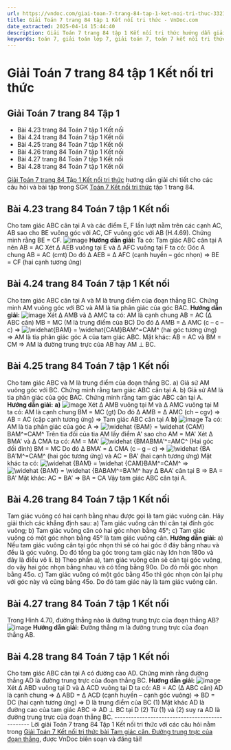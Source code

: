 ```yaml
---
url: https://vndoc.com/giai-toan-7-trang-84-tap-1-ket-noi-tri-thuc-332165
title: Giải Toán 7 trang 84 tập 1 Kết nối tri thức - VnDoc.com
date_extracted: 2025-04-14 15:44:40
description: Giải Toán 7 trang 84 tập 1 Kết nối tri thức hướng dẫn giải chi tiết các câu hỏi và bài tập trong SGK Toán 7 Kết nối tri thức tập 1.
keywords: toán 7, giải toán lớp 7, giải toán 7, toán 7 kết nối tri thức, toán 7 kết nối tri thức bài 16, Toán 7 kết nối tri thức với cuộc sống, giải toán 7 kết nối tri thức với cuộc sống, giải toán 7 tâp 1, giải sgk toán 7, toán 7 bài 16, giải toán 7 bài 16, bài 16 toán 7, giải bài 16 toán 7, toán 7 trang 84, giải toán 7 trang 84, giải toán lớp 7 trang 84, toán lớp 7 trang 84, Bài 4.23 trang 84 Toán 7 tập 1, Bài 4.24 trang 84 SGK Toán 7, giải toán 7 bài 4.25 trang 84, Tam giác cân, Đường trung trực của đoạn thẳng
---
```


# Giải Toán 7 trang 84 tập 1 Kết nối tri thức
## **Giải Toán 7 trang 84 Tập 1**
  * Bài 4.23 trang 84 Toán 7 tập 1 Kết nối
  * Bài 4.24 trang 84 Toán 7 tập 1 Kết nối
  * Bài 4.25 trang 84 Toán 7 tập 1 Kết nối
  * Bài 4.26 trang 84 Toán 7 tập 1 Kết nối
  * Bài 4.27 trang 84 Toán 7 tập 1 Kết nối
  * Bài 4.28 trang 84 Toán 7 tập 1 Kết nối

[Giải Toán 7 trang 84 Tập 1 Kết nối tri thức](<https://vndoc.com/giai-toan-7-trang-84-tap-1-ket-noi-tri-thuc-332165>) hướng dẫn giải chi tiết cho các câu hỏi và bài tập trong SGK [Toán 7 Kết nối tri thức](<https://vndoc.com/toan-8-ket-noi-tri-thuc>) tập 1 trang 84.
## **Bài 4.23 trang 84 Toán 7 tập 1 Kết nối**
Cho tam giác ABC cân tại A và các điểm E, F lần lượt nằm trên các cạnh AC, AB sao cho BE vuông góc với AC, CF vuông góc với AB \(H.4.69\). Chứng minh rằng BE = CF.
![image](https://i.vdoc.vn/data/image/2024/11/28/Bai-4-23-trang-84-Toan-7-tap-1-Ket-noi.png)
**Hướng dẫn giải:**
Ta có: Tam giác ABC cân tại A nên AB = AC
Xét ∆ AEB vuông tại E và ∆ AFC vuông tại F ta có:
Góc A chung
AB = AC \(cmt\)
Do đó ∆ AEB = ∆ AFC \(cạnh huyền – góc nhọn\)
⇒ BE = CF \(hai cạnh tương ứng\)
## **Bài 4.24 trang 84 Toán 7 tập 1 Kết nối**
Cho tam giác ABC cân tại A và M là trung điểm của đoạn thẳng BC. Chứng minh AM vuông góc với BC và AM là tia phân giác của góc BAC.
**Hướng dẫn giải:**
![image](https://i.vdoc.vn/data/image/2024/11/28/Bai-4-25-trang-84-Toan-7-tap-1-Ket-noi2.png)
Xét ∆ AMB và ∆ AMC ta có:
AM là cạnh chung
AB = AC \(∆ ABC cân\)
MB = MC \(M là trung điểm của BC\)
Do đó ∆ AMB = ∆ AMC \(c – c – c\)
⇒ ![\\widehat{BAM} = \\widehat{CAM}](https://i.vdoc.vn/data/image/blank.png)BAM^=CAM^ \(hai góc tương ứng\)
⇒ AM là tia phân giác góc A của tam giác ABC.
Mặt khác: AB = AC và BM = CM
⇒ AM là đường trung trực của AB hay AM ⊥ BC.
## **Bài 4.25 trang 84 Toán 7 tập 1 Kết nối**
Cho tam giác ABC và M là trung điểm của đoạn thẳng BC.
a\) Giả sử AM vuông góc với BC. Chứng minh rằng tam giác ABC cân tại A.
b\) Giả sử AM là tia phân giác của góc BAC. Chứng minh rằng tam giác ABC cân tại A.
**Hướng dẫn giải:**
**a\)**
![image](https://i.vdoc.vn/data/image/2024/11/28/Bai-4-25-trang-84-Toan-7-tap-1-Ket-noi2.png)
Xét ∆ AMB vuông tại M và ∆ AMC vuông tại M ta có:
AM là cạnh chung
BM = MC \(gt\)
Do đó ∆ AMB = ∆ AMC \(ch – cgv\)
⇒ AB = AC \(cặp cạnh tương ứng\)
⇒ Tam giác ABC cân tại A
**b\)**
![image](https://i.vdoc.vn/data/image/2024/11/28/Bai-4-25-trang-84-Toan-7-tap-1-Ket-noi1.png)
Ta có: AM là tia phân giác của góc A ⇒ ![\\widehat {BAM} = \\widehat {CAM}](https://i.vdoc.vn/data/image/blank.png)BAM^=CAM^
Trên tia đối của tia AM lấy điểm A' sao cho AM = MA'
Xét ∆ BMA' và ∆ CMA ta có:
AM = MA'
![\\widehat {BMA](https://i.vdoc.vn/data/image/blank.png)BMA′^=AMC^ \(Hai góc đối đỉnh\)
BM = MC
Do đó ∆ BMA’ = ∆ CMA \(c – g – c\)
⇒ ![\\widehat {BA](https://i.vdoc.vn/data/image/blank.png)BA′M^=CAM^ \(hai góc tương ứng\) và AC = BA' \(hai cạnh tương ứng\)
Mặt khác ta có: ![\\widehat {BAM} = \\widehat {CAM}](https://i.vdoc.vn/data/image/blank.png)BAM^=CAM^
⇒ ![\\widehat {BAM} = \\widehat {BA](https://i.vdoc.vn/data/image/blank.png)BAM^=BA′M^ hay ∆ BAA' cân tại B
⇒ BA = BA'
Mặt khác: AC = BA' ⇒ BA = CA
Vậy tam giác ABC cân tại A.
## **Bài 4.26 trang 84 Toán 7 tập 1 Kết nối**
Tam giác vuông có hai cạnh bằng nhau được gọi là tam giác vuông cân.
Hãy giải thích các khẳng định sau:
a\) Tam giác vuông cân thì cân tại đỉnh góc vuông;
b\) Tam giác vuông cân có hai góc nhọn bằng 45°;
c\) Tam giác vuông có một góc nhọn bằng 45° là tam giác vuông cân.
**Hướng dẫn giải:**
a\) Nếu tam giác vuông cân tại góc nhọn thì sẽ có hai góc ở đáy bằng nhau và đều là góc vuông. Do đó tổng ba góc trong tam giác này lớn hơn 180o và đây là điều vô lí.
b\) Theo phần a\), tam giác vuông cân sẽ cân tại góc vuông, do vậy hai góc nhọn bằng nhau và có tổng bằng 90o. Do đó mỗi góc nhọn bằng 45o.
c\) Tam giác vuông có một góc bằng 45o thì góc nhọn còn lại phụ với góc này và cũng bằng 45o. Do đó tam giác này là tam giác vuông cân.
## **Bài 4.27 trang 84 Toán 7 tập 1 Kết nối**
Trong Hình 4.70, đường thẳng nào là đường trung trực của đoạn thẳng AB?
![image](https://i.vdoc.vn/data/image/2024/11/28/Bai-4-27-trang-84-Toan-7-tap-1-Ket-noi.png)
**Hướng dẫn giải:**
Đường thẳng m là đường trung trực của đoạn thẳng AB.
## **Bài 4.28 trang 84 Toán 7 tập 1 Kết nối**
Cho tam giác ABC cân tại A có đường cao AD. Chứng minh rằng đường thẳng AD là đường trung trực của đoạn thẳng BC.
**Hướng dẫn giải:**
![image](https://i.vdoc.vn/data/image/2024/11/28/Bai-4-28-trang-84-Toan-7-tap-1-Ket-noi.png)
Xét ∆ ABD vuông tại D và ∆ ACD vuông tại D ta có:
AB = AC \(∆ ABC cân\)
AD là cạnh chung
⇒ ∆ ABD = ∆ ACD \(cạnh huyền – cạnh góc vuông\)
⇒ BD = DC \(hai cạnh tương ứng\)
⇒ D là trung điểm của BC \(1\)
Mặt khác AD là đường cao của tam giác ABC ⇒ AD ⊥ BC tại D \(2\)
Từ \(1\) và \(2\) suy ra AD là đường trung trực của đoạn thẳng BC.
\-----------------------------------------------
Lời giải Toán 7 trang 84 Tập 1 Kết nối tri thức với các câu hỏi nằm trong [Giải Toán 7 Kết nối tri thức bài Tam giác cân. Đường trung trực của đoạn thẳng](<https://vndoc.com/toan-7-bai-16-tam-giac-can-duong-trung-truc-cua-doan-thang-271165>), được VnDoc biên soạn và đăng tải\!
